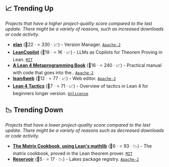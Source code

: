 ## 📈 Trending Up

_Projects that have a higher project-quality score compared to the last update. There might be a variety of reasons, such as increased downloads or code activity._

- <b><a href="https://github.com/leanprover/elan">elan</a></b> (🥈22 · ⭐ 330 · 📈) - Version Manager. <code><a href="http://bit.ly/3nYMfla">Apache-2</a></code>
- <b><a href="https://github.com/lean-dojo/LeanCopilot">LeanCopilot</a></b> (🥈19 · ⭐ 1K · 📈) - LLMs as Copilots for Theorem Proving in Lean. <code><a href="http://bit.ly/34MBwT8">MIT</a></code>
- <b><a href="https://github.com/leanprover-community/lean4-metaprogramming-book">A Lean 4 Metaprogramming Book</a></b> (🥇16 · ⭐ 240 · 📈) - Practical manual with code that goes into the.. <code><a href="http://bit.ly/3nYMfla">Apache-2</a></code>
- <b><a href="https://live.lean-lang.org/">lean4web</a></b> (🥉12 · ⭐ 77 · 📈) - Web editor. <code><a href="http://bit.ly/3nYMfla">Apache-2</a></code>
- <b><a href="https://github.com/madvorak/lean4-tactics">Lean 4 Tactics</a></b> (🥈7 · ⭐ 71 · 📈) - Overview of tactics in Lean 4 for beginners longer version. <code><a href="http://bit.ly/3rvuUlR">Unlicense</a></code>

## 📉 Trending Down

_Projects that have a lower project-quality score compared to the last update. There might be a variety of reasons such as decreased downloads or code activity._

- <b><a href="https://github.com/eric-wieser/lean-matrix-cookbook">The Matrix Cookbook, using Lean's mathlib</a></b> (🥉6 · ⭐ 93 · 📉) - The matrix cookbook, proved in the Lean theorem prover. <code><a href="http://bit.ly/34MBwT8">MIT</a></code>
- <b><a href="https://reservoir.lean-lang.org/">Reservoir</a></b> (🥉5 · ⭐ 17 · 📉) - Lakes package registry. <code><a href="http://bit.ly/3nYMfla">Apache-2</a></code>
